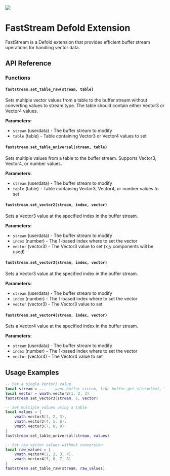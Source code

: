 ![](https://github.com/user-attachments/assets/2c11ba97-163e-445f-bac5-21a1bfd97e92)

# FastStream Defold Extension

FastStream is a Defold extension that provides efficient buffer stream operations for handling vector data.

## API Reference

### Functions

#### `faststream.set_table_raw(stream, table)`
Sets multiple vector values from a table to the buffer stream without converting values to stream type. The table should contain either Vector3 or Vector4 values.

**Parameters:**
- `stream` (userdata) - The buffer stream to modify
- `table` (table) - Table containing Vector3 or Vector4 values to set

#### `faststream.set_table_universal(stream, table)`
Sets multiple values from a table to the buffer stream. Supports Vector3, Vector4, or number values.

**Parameters:**
- `stream` (userdata) - The buffer stream to modify
- `table` (table) - Table containing Vector3, Vector4, or number values to set

#### `faststream.set_vector2(stream, index, vector)`
Sets a Vector3 value at the specified index in the buffer stream.

**Parameters:**
- `stream` (userdata) - The buffer stream to modify
- `index` (number) - The 1-based index where to set the vector
- `vector` (vector3) - The Vector3 value to set (x,y components will be used)

#### `faststream.set_vector3(stream, index, vector)`
Sets a Vector3 value at the specified index in the buffer stream.

**Parameters:**
- `stream` (userdata) - The buffer stream to modify
- `index` (number) - The 1-based index where to set the vector
- `vector` (vector3) - The Vector3 value to set

#### `faststream.set_vector4(stream, index, vector)`
Sets a Vector4 value at the specified index in the buffer stream.

**Parameters:**
- `stream` (userdata) - The buffer stream to modify
- `index` (number) - The 1-based index where to set the vector
- `vector` (vector4) - The Vector4 value to set

## Usage Examples

```lua
-- Set a single Vector3 value
local stream = ... -- your buffer stream, like buffer.get_stream(buf, "position")
local vector = vmath.vector3(1, 2, 3)
faststream.set_vector3(stream, 1, vector)

-- Set multiple values using a table
local values = {
    vmath.vector3(1, 2, 3),
    vmath.vector3(4, 5, 6),
    vmath.vector3(7, 8, 9)
}
faststream.set_table_universal(stream, values)

-- Set raw vector values without conversion
local raw_values = {
    vmath.vector4(1, 2, 3, 4),
    vmath.vector4(5, 6, 7, 8)
}
faststream.set_table_raw(stream, raw_values)
```
